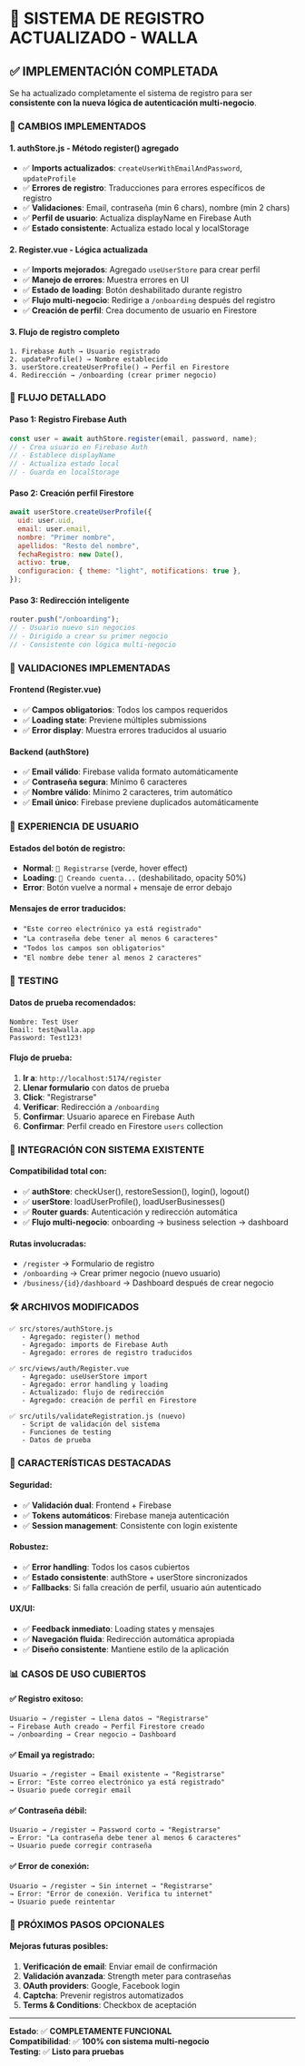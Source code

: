 # 📝 SISTEMA DE REGISTRO ACTUALIZADO - WALLA

## ✅ IMPLEMENTACIÓN COMPLETADA

Se ha actualizado completamente el sistema de registro para ser **consistente con la nueva lógica de autenticación multi-negocio**.

### 🔧 CAMBIOS IMPLEMENTADOS

#### 1. **authStore.js - Método register() agregado**

- ✅ **Imports actualizados**: `createUserWithEmailAndPassword`, `updateProfile`
- ✅ **Errores de registro**: Traducciones para errores específicos de registro
- ✅ **Validaciones**: Email, contraseña (min 6 chars), nombre (min 2 chars)
- ✅ **Perfil de usuario**: Actualiza displayName en Firebase Auth
- ✅ **Estado consistente**: Actualiza estado local y localStorage

#### 2. **Register.vue - Lógica actualizada**

- ✅ **Imports mejorados**: Agregado `useUserStore` para crear perfil
- ✅ **Manejo de errores**: Muestra errores en UI
- ✅ **Estado de loading**: Botón deshabilitado durante registro
- ✅ **Flujo multi-negocio**: Redirige a `/onboarding` después del registro
- ✅ **Creación de perfil**: Crea documento de usuario en Firestore

#### 3. **Flujo de registro completo**

```
1. Firebase Auth → Usuario registrado
2. updateProfile() → Nombre establecido
3. userStore.createUserProfile() → Perfil en Firestore
4. Redirección → /onboarding (crear primer negocio)
```

### 🎯 FLUJO DETALLADO

#### Paso 1: Registro Firebase Auth

```javascript
const user = await authStore.register(email, password, name);
// - Crea usuario en Firebase Auth
// - Establece displayName
// - Actualiza estado local
// - Guarda en localStorage
```

#### Paso 2: Creación perfil Firestore

```javascript
await userStore.createUserProfile({
  uid: user.uid,
  email: user.email,
  nombre: "Primer nombre",
  apellidos: "Resto del nombre",
  fechaRegistro: new Date(),
  activo: true,
  configuracion: { theme: "light", notifications: true },
});
```

#### Paso 3: Redirección inteligente

```javascript
router.push("/onboarding");
// - Usuario nuevo sin negocios
// - Dirigido a crear su primer negocio
// - Consistente con lógica multi-negocio
```

### 🔐 VALIDACIONES IMPLEMENTADAS

#### Frontend (Register.vue)

- ✅ **Campos obligatorios**: Todos los campos requeridos
- ✅ **Loading state**: Previene múltiples submissions
- ✅ **Error display**: Muestra errores traducidos al usuario

#### Backend (authStore)

- ✅ **Email válido**: Firebase valida formato automáticamente
- ✅ **Contraseña segura**: Mínimo 6 caracteres
- ✅ **Nombre válido**: Mínimo 2 caracteres, trim automático
- ✅ **Email único**: Firebase previene duplicados automáticamente

### 🎨 EXPERIENCIA DE USUARIO

#### Estados del botón de registro:

- **Normal**: `🔰 Registrarse` (verde, hover effect)
- **Loading**: `🔄 Creando cuenta...` (deshabilitado, opacity 50%)
- **Error**: Botón vuelve a normal + mensaje de error debajo

#### Mensajes de error traducidos:

- `"Este correo electrónico ya está registrado"`
- `"La contraseña debe tener al menos 6 caracteres"`
- `"Todos los campos son obligatorios"`
- `"El nombre debe tener al menos 2 caracteres"`

### 🧪 TESTING

#### Datos de prueba recomendados:

```
Nombre: Test User
Email: test@walla.app
Password: Test123!
```

#### Flujo de prueba:

1. **Ir a**: `http://localhost:5174/register`
2. **Llenar formulario** con datos de prueba
3. **Click**: "Registrarse"
4. **Verificar**: Redirección a `/onboarding`
5. **Confirmar**: Usuario aparece en Firebase Auth
6. **Confirmar**: Perfil creado en Firestore `users` collection

### 🔗 INTEGRACIÓN CON SISTEMA EXISTENTE

#### Compatibilidad total con:

- ✅ **authStore**: checkUser(), restoreSession(), login(), logout()
- ✅ **userStore**: loadUserProfile(), loadUserBusinesses()
- ✅ **Router guards**: Autenticación y redirección automática
- ✅ **Flujo multi-negocio**: onboarding → business selection → dashboard

#### Rutas involucradas:

- `/register` → Formulario de registro
- `/onboarding` → Crear primer negocio (nuevo usuario)
- `/business/{id}/dashboard` → Dashboard después de crear negocio

### 🛠️ ARCHIVOS MODIFICADOS

```
✅ src/stores/authStore.js
   - Agregado: register() method
   - Agregado: imports de Firebase Auth
   - Agregado: errores de registro traducidos

✅ src/views/auth/Register.vue
   - Agregado: useUserStore import
   - Agregado: error handling y loading
   - Actualizado: flujo de redirección
   - Agregado: creación de perfil en Firestore

✅ src/utils/validateRegistration.js (nuevo)
   - Script de validación del sistema
   - Funciones de testing
   - Datos de prueba
```

### 🚀 CARACTERÍSTICAS DESTACADAS

#### Seguridad:

- ✅ **Validación dual**: Frontend + Firebase
- ✅ **Tokens automáticos**: Firebase maneja autenticación
- ✅ **Session management**: Consistente con login existente

#### Robustez:

- ✅ **Error handling**: Todos los casos cubiertos
- ✅ **Estado consistente**: authStore + userStore sincronizados
- ✅ **Fallbacks**: Si falla creación de perfil, usuario aún autenticado

#### UX/UI:

- ✅ **Feedback inmediato**: Loading states y mensajes
- ✅ **Navegación fluida**: Redirección automática apropiada
- ✅ **Diseño consistente**: Mantiene estilo de la aplicación

### 📊 CASOS DE USO CUBIERTOS

#### ✅ Registro exitoso:

```
Usuario → /register → Llena datos → "Registrarse"
→ Firebase Auth creado → Perfil Firestore creado
→ /onboarding → Crear negocio → Dashboard
```

#### ✅ Email ya registrado:

```
Usuario → /register → Email existente → "Registrarse"
→ Error: "Este correo electrónico ya está registrado"
→ Usuario puede corregir email
```

#### ✅ Contraseña débil:

```
Usuario → /register → Password corto → "Registrarse"
→ Error: "La contraseña debe tener al menos 6 caracteres"
→ Usuario puede corregir contraseña
```

#### ✅ Error de conexión:

```
Usuario → /register → Sin internet → "Registrarse"
→ Error: "Error de conexión. Verifica tu internet"
→ Usuario puede reintentar
```

### 🔄 PRÓXIMOS PASOS OPCIONALES

#### Mejoras futuras posibles:

1. **Verificación de email**: Enviar email de confirmación
2. **Validación avanzada**: Strength meter para contraseñas
3. **OAuth providers**: Google, Facebook login
4. **Captcha**: Prevenir registros automatizados
5. **Terms & Conditions**: Checkbox de aceptación

---

**Estado**: ✅ **COMPLETAMENTE FUNCIONAL**  
**Compatibilidad**: ✅ **100% con sistema multi-negocio**  
**Testing**: ✅ **Listo para pruebas**
